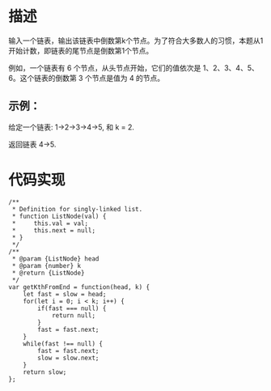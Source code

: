 # 描述
输入一个链表，输出该链表中倒数第k个节点。为了符合大多数人的习惯，本题从1开始计数，即链表的尾节点是倒数第1个节点。

例如，一个链表有 6 个节点，从头节点开始，它们的值依次是 1、2、3、4、5、6。这个链表的倒数第 3 个节点是值为 4 的节点。

## 示例：

给定一个链表: 1->2->3->4->5, 和 k = 2.

返回链表 4->5.

# 代码实现
```
/**
 * Definition for singly-linked list.
 * function ListNode(val) {
 *     this.val = val;
 *     this.next = null;
 * }
 */
/**
 * @param {ListNode} head
 * @param {number} k
 * @return {ListNode}
 */
var getKthFromEnd = function(head, k) {
    let fast = slow = head;
    for(let i = 0; i < k; i++) {
        if(fast === null) {
            return null;
        }
        fast = fast.next;
    }
    while(fast !== null) {
        fast = fast.next;
        slow = slow.next;
    }
    return slow;
};
```